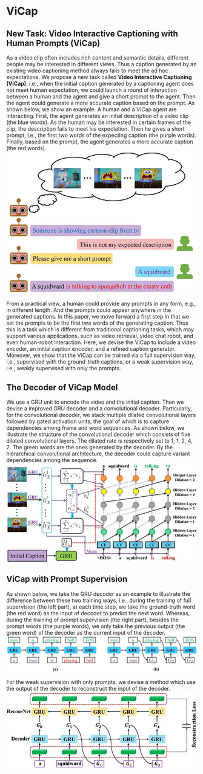 # ViCap
## New Task: Video Interactive Captioning with Human Prompts (ViCap)

As a video clip often includes rich content and semantic details, different people may be interested in different views. Thus a caption generated by an existing video captioning method always fails to meet the ad hoc expectations. We propose a new task called **Video Interactive Captioning (ViCap)**, i.e., when the initial caption generated by a captioning agent does not meet human expectation, we could launch a round of interaction between a human and the agent and give a short prompt to the agent. Then the agent could generate a more accurate caption based on the prompt. As shown below, we show an example. A human and a ViCap agent are interacting. First, the agent generates an initial description of a video clip (the blue words). As the human may be interested in certain frames of the clip, the description fails to meet his expectation. Then he gives a short prompt, i.e., the first two words of the expecting caption (the purple words). Finally, based on the prompt, the agent generates a more accurate caption (the red words).
![Task](https://github.com/ViCap01/ViCap/blob/master/pic/intro.jpg "An example of our task")

From a practical view, a human could provide any prompts in any form, e.g., in different length. And the prompts could appear anywhere in the generated captions. In this paper, we move forward a first step in that we set the prompts to be the first two words of the generating caption. Thus this is a task which is different from traditional captioning tasks, which may support various applications, such as video retrieval, video chat robot, and even human-robot interaction. Here, we devise the ViCap to include a video encoder, an initial caption encoder, and a refined caption generator. Moreover, we show that the ViCap can be trained via a full supervision way, i.e., supervised with the ground-truth captions, or a weak supervision way, i.e., weakly supervised with only the prompts.

## The Decoder of ViCap Model

We use a GRU unit to encode the video and the initial caption. Then we devise a improved GRU decoder and a convolutional decoder. Particularly, for the convolutional decoder, we stack multiple dilated convolutional layers followed by gated activation units, the goal of which is to capture dependencies among frame and word sequences. As shown below, we illustrate the structure of the convolutional decoder which consists of five dilated convolutional layers. The dilated rate is respectively set to 1, 1, 2, 4, 2. The green words are the ones generated by the decoder. By the hierarchical convolutional architecture, the decoder could capture variant dependencies among the sequence.
![Task](https://github.com/ViCap01/ViCap/blob/master/pic/cnndecoder.jpg "Illustration of CNN decoder")

## ViCap with Prompt Supervision

As shown below, we take the GRU decoder as an example to illustrate the difference between these two training ways, i.e., during the training of full supervision (the left part), at each time step, we take the ground-truth word (the red word) as the input of decoder to predict the next word. Whereas, during the training of prompt supervision (the right part), besides the prompt words (the purple words), we only take the previous output (the green word) of the decoder as the current input of the decoder.
![Task](https://github.com/ViCap01/ViCap/blob/master/pic/prompts.jpg "Illustration of prompt supervision")

For the weak supervision with only prompts, we devise a method which use the output of the decoder to reconstruct the input of the decoder.
![Task](https://github.com/ViCap01/ViCap/blob/master/pic/GRURecon.jpg "Illustration of GRU Reconstruction Network")
